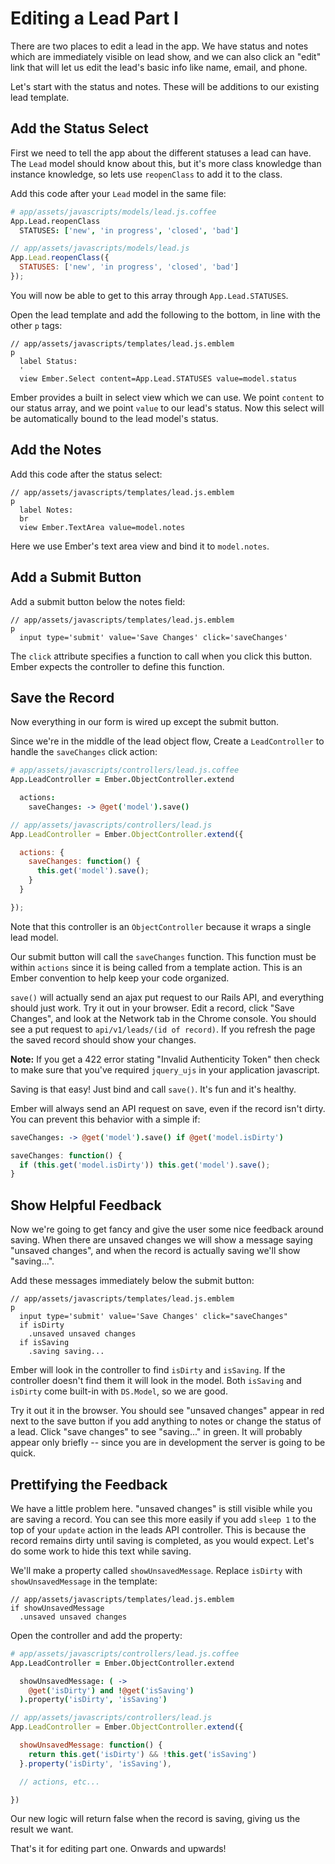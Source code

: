 # Editing a Lead Part I

There are two places to edit a lead in the app. We have status and notes which are immediately visible on lead show, and we can also click an "edit" link that will let us edit the lead's basic info like name, email, and phone.

Let's start with the status and notes. These will be additions to our existing lead template.

## Add the Status Select

First we need to tell the app about the different statuses a lead can have. The `Lead` model should know about this, but it's more class knowledge than instance knowledge, so lets use `reopenClass` to add it to the class.

Add this code after your `Lead` model in the same file:

```coffee
# app/assets/javascripts/models/lead.js.coffee
App.Lead.reopenClass
  STATUSES: ['new', 'in progress', 'closed', 'bad']
```
```javascript
// app/assets/javascripts/models/lead.js
App.Lead.reopenClass({
  STATUSES: ['new', 'in progress', 'closed', 'bad']
});
```

You will now be able to get to this array through `App.Lead.STATUSES`.

Open the lead template and add the following to the bottom, in line with the other `p` tags:

```
// app/assets/javascripts/templates/lead.js.emblem
p
  label Status:
  '
  view Ember.Select content=App.Lead.STATUSES value=model.status
```

Ember provides a built in select view which we can use. We point `content` to our status array, and we point `value` to our lead's status. Now this select will be automatically bound to the lead model's status.

## Add the Notes

Add this code after the status select:

```
// app/assets/javascripts/templates/lead.js.emblem
p
  label Notes:
  br
  view Ember.TextArea value=model.notes
```

Here we use Ember's text area view and bind it to `model.notes`.

## Add a Submit Button

Add a submit button below the notes field:

```
// app/assets/javascripts/templates/lead.js.emblem
p
  input type='submit' value='Save Changes' click='saveChanges'
```

The `click` attribute specifies a function to call when you click this button. Ember expects the controller to define this function.

## Save the Record

Now everything in our form is wired up except the submit button.

Since we're in the middle of the lead object flow, Create a `LeadController` to handle the `saveChanges` click action:

```coffee
# app/assets/javascripts/controllers/lead.js.coffee
App.LeadController = Ember.ObjectController.extend

  actions:
    saveChanges: -> @get('model').save()
```
```javascript
// app/assets/javascripts/controllers/lead.js
App.LeadController = Ember.ObjectController.extend({

  actions: {
    saveChanges: function() {
      this.get('model').save();
    }
  }

});
```

Note that this controller is an `ObjectController` because it wraps a single lead model.

Our submit button will call the `saveChanges` function. This function must be within `actions` since it is being called from a template action. This is an Ember convention to help keep your code organized.

`save()` will actually send an ajax put request to our Rails API, and everything should just work. Try it out in your browser. Edit a record, click "Save Changes", and look at the Network tab in the Chrome console. You should see a put request to `api/v1/leads/(id of record)`. If you refresh the page the saved record should show your changes.

**Note:** If you get a 422 error stating "Invalid Authenticity Token" then check to make sure that you've required `jquery_ujs` in your application javascript.

Saving is that easy! Just bind and call `save()`. It's fun and it's healthy.

Ember will always send an API request on save, even if the record isn't dirty. You can prevent this behavior with a simple if:

```coffee
saveChanges: -> @get('model').save() if @get('model.isDirty')
```
```javascript
saveChanges: function() {
  if (this.get('model.isDirty')) this.get('model').save();
}
```

## Show Helpful Feedback

Now we're going to get fancy and give the user some nice feedback around saving. When there are unsaved changes we will show a message saying "unsaved changes", and when the record is actually saving we'll show "saving...".

Add these messages immediately below the submit button:

```
// app/assets/javascripts/templates/lead.js.emblem
p
  input type='submit' value='Save Changes' click="saveChanges"
  if isDirty
    .unsaved unsaved changes
  if isSaving
    .saving saving...
```

Ember will look in the controller to find `isDirty` and `isSaving`. If the controller doesn't find them it will look in the model. Both `isSaving` and `isDirty` come built-in with `DS.Model`, so we are good.

Try it out it in the browser. You should see "unsaved changes" appear in red next to the save button if you add anything to notes or change the status of a lead. Click "save changes" to see "saving..." in green. It will probably appear only briefly -- since you are in development the server is going to be quick.


## Prettifying the Feedback

We have a little problem here. "unsaved changes" is still visible while you are saving a record. You can see this more easily if you add `sleep 1` to the top of your `update` action in the leads API controller. This is because the record remains dirty until saving is completed, as you would expect. Let's do some work to hide this text while saving.

We'll make a property called `showUnsavedMessage`. Replace `isDirty` with `showUnsavedMessage` in the template:

```
// app/assets/javascripts/templates/lead.js.emblem
if showUnsavedMessage
  .unsaved unsaved changes
```

Open the controller and add the property:

```coffee
# app/assets/javascripts/controllers/lead.js.coffee
App.LeadController = Ember.ObjectController.extend

  showUnsavedMessage: ( ->
    @get('isDirty') and !@get('isSaving')
  ).property('isDirty', 'isSaving')
```
```javascript
// app/assets/javascripts/controllers/lead.js
App.LeadController = Ember.ObjectController.extend({

  showUnsavedMessage: function() {
    return this.get('isDirty') && !this.get('isSaving')
  }.property('isDirty', 'isSaving'),

  // actions, etc...

})
```

Our new logic will return false when the record is saving, giving us the result we want.

That's it for editing part one. Onwards and upwards!
